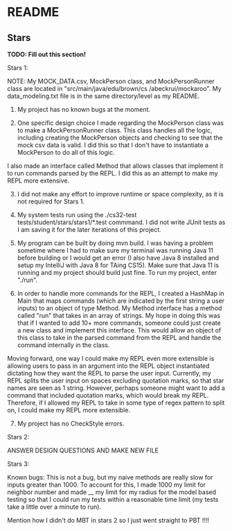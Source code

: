 # README

## Stars
**TODO: Fill out this section!**


Stars 1:

NOTE: My MOCK_DATA.csv, MockPerson class, and MockPersonRunner class are located in "src/main/java/edu/brown/cs
/abeckrui/mockaroo". My data_modeling.txt file is in the same directory/level as my README.


1) My project has no known bugs at the moment.

2) One specific design choice I made regarding the MockPerson class was to make a MockPersonRunner 
class. This class handles all the logic, including creating the MockPerson objects and checking to see 
   that the mock csv data is valid. I did this so that I don't have to instantiate a MockPerson to do 
   all of this logic. 
   
I also made an interface called Method that allows classes that implement it to run commands parsed 
by the REPL. I did this as an attempt to make my REPL more extensive. 

3) I did not make any effort to improve runtime or space complexity, as it is not required for Stars 1.

4) My system tests run using the ./cs32-test tests/student/stars/stars1/*.test commmand. I did not write 
JUnit tests as I am saving it for the later iterations of this project. 
   
5) My program can be built by doing mvn build. I was having a problem sometime where I had to make sure my 
terminal was running Java 11 before building or I would get an error (I also have Java 8 installed and setup
   my IntelliJ with Java 8 for TAing CS15). Make sure that Java 11 is running and my project should build just
   fine. To run my project, enter "./run".
   
6) In order to handle more commands for the REPL, I created a HashMap in Main that maps commands (which are
   indicated by the first string a user inputs) to an object of type Method. My Method interface has a method
   called "run" that takes in an array of strings. My hope in doing this was that if I wanted to add 10+ more
   commands, someone could just create a new class and implement this interface. This would allow an object
   of this class to take in the parsed command from the REPL and handle the command internally in the class.
   
Moving forward, one way I could make my REPL even more extensible is allowing users to pass in an argument into
the REPL object instantiated dictating how they want the REPL to parse the user input. Currently, my REPL splits
the user input on spaces excluding quotation marks, so that star names are seen as 1 string. However, perhaps
someone might want to add a command that included quotation marks, which would break my REPL. Therefore, if 
I allowed my REPL to take in some type of regex pattern to split on, I could make my REPL more extensible.

7) My project has no CheckStyle errors. 
   

Stars 2:

ANSWER DESIGN QUESTIONS AND MAKE NEW FILE

Stars 3:

Known bugs: This is not a bug, but my naive methods are really slow for inputs greater than 1000. 
To account for this, I made 1000 my limit for neighbor number and made __ my limit for my radius 
for the model based testing so that I could run my tests within a reasonable time limit (my tests 
take a little over a minute to run).


Mention how I didn't do MBT in stars 2 so I just went straight to PBT !!!!
